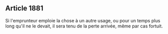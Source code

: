 Article 1881
----
Si l'emprunteur emploie la chose à un autre usage, ou pour un temps plus long
qu'il ne le devait, il sera tenu de la perte arrivée, même par cas fortuit.
